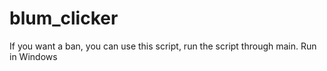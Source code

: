 # blum_clicker
If you want a ban, you can use this script, run the script through main. Run in Windows
